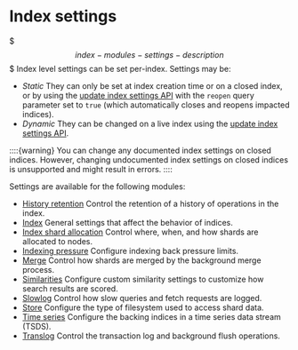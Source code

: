 # Index settings

$$$index-modules-settings-description$$$
Index level settings can be set per-index. Settings may be:

* _Static_
  They can only be set at index creation time or on a closed index, or by using the [update index settings API](https://www.elastic.co/docs/api/doc/elasticsearch/operation/operation-indices-put-settings) with the `reopen` query parameter set to `true` (which automatically closes and reopens impacted indices).
* _Dynamic_
  They can be changed on a live index using the [update index settings API](https://www.elastic.co/docs/api/doc/elasticsearch/operation/operation-indices-put-settings).

::::{warning}
You can change any documented index settings on closed indices. However, changing undocumented index settings on closed indices is unsupported and might result in errors.
::::

Settings are available for the following modules:

* [History retention](history-retention.md)
  Control the retention of a history of operations in the index.
* [Index](index-modules.md)
  General settings that affect the behavior of indices.
* [Index shard allocation](shard-allocation.md)
  Control where, when, and how shards are allocated to nodes.
* [Indexing pressure](pressure.md)
  Configure indexing back pressure limits.
* [Merge](merge.md)
  Control how shards are merged by the background merge process.
* [Similarities](similarity.md)
  Configure custom similarity settings to customize how search results are scored.
* [Slowlog](slow-log.md)
  Control how slow queries and fetch requests are logged.
* [Store](store.md)
  Configure the type of filesystem used to access shard data.
* [Time series](time-series.md)
  Configure the backing indices in a time series data stream (TSDS).
* [Translog](translog.md)
  Control the transaction log and background flush operations.
